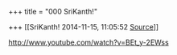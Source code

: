 +++
title = "000 SriKanth!"

+++
[[SriKanth!	2014-11-15, 11:05:52 [Source](https://groups.google.com/g/samskrita/c/ebb37JoIeBw)]]



<http://www.youtube.com/watch?v=BEt_y-2EWss>  

